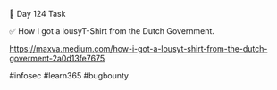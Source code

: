🎯 Day 124 Task


✅ How I got a lousyT-Shirt from the Dutch Government.


https://maxva.medium.com/how-i-got-a-lousyt-shirt-from-the-dutch-goverment-2a0d13fe7675



#infosec #learn365 #bugbounty
